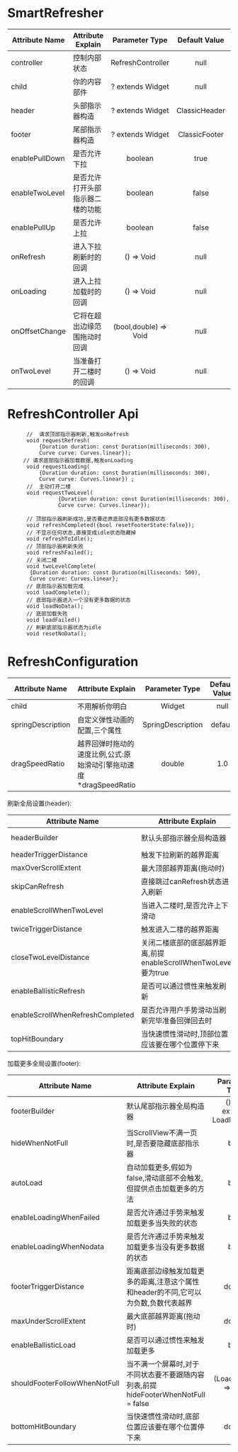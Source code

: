 
# SmartRefresher

| Attribute Name     |     Attribute Explain     | Parameter Type | Default Value  | requirement |
|---------|--------------------------|:-----:|:-----:|:-----:|
| controller | 控制内部状态  | RefreshController | null | 必要 |
| child      | 你的内容部件   | ? extends Widget   |   null |  可选 |
| header | 头部指示器构造  | ? extends Widget  | ClassicHeader | 可选|
| footer | 尾部指示器构造     | ? extends Widget | ClassicFooter | 可选 |
| enablePullDown | 是否允许下拉     | boolean | true | 可选 |
| enableTwoLevel |   是否允许打开头部指示器二楼的功能 | boolean | false | 可选 |
| enablePullUp |   是否允许上拉 | boolean | false | 可选 |
| onRefresh | 进入下拉刷新时的回调   | () => Void | null | 可选 |
| onLoading | 进入上拉加载时的回调   | () => Void | null | 可选 |
| onOffsetChange | 它将在超出边缘范围拖动时回调  | (bool,double) => Void | null | 可选 |
| onTwoLevel | 当准备打开二楼时的回调   | () => Void | null | 可选 |


# RefreshController Api

```
      //  请求顶部指示器刷新,触发onRefresh
      void requestRefresh(
          {Duration duration: const Duration(milliseconds: 300),
          Curve curve: Curves.linear});
     // 请求底部指示器加载数据,触发onLoading
      void requestLoading(
          {Duration duration: const Duration(milliseconds: 300),
          Curve curve: Curves.linear}) ;
      //  主动打开二楼
      void requestTwoLevel(
                {Duration duration: const Duration(milliseconds: 300),
                Curve curve: Curves.linear});

      // 顶部指示器刷新成功,是否要还原底部没有更多数据状态
      void refreshCompleted({bool resetFooterState:false});
      // 不显示任何状态,直接变成idle状态隐藏掉
      void refreshToIdle();
      // 顶部指示器刷新失败
      void refreshFailed();
      // 关闭二楼
      void twoLevelComplete(
       {Duration duration: const Duration(milliseconds: 500),
       Curve curve: Curves.linear};
      // 底部指示器加载完成
      void loadComplete();
      // 底部指示器进入一个没有更多数据的状态
      void loadNoData();
      // 底部加载失败
      void loadFailed()
      // 刷新底部指示器状态为idle
      void resetNoData();

```

# RefreshConfiguration

| Attribute Name     |     Attribute Explain     | Parameter Type | Default Value  | requirement |
|---------|--------------------------|:-----:|:-----:|:-----:|
| child | 不用解析你明白  | Widget  | null | 必要|
| springDescription | 自定义弹性动画的配置,三个属性  | SpringDescription | default | 可选 |
| dragSpeedRatio | 越界回弹时拖动的速度比例,公式:原始滑动引擎拖动速度*dragSpeedRatio  | double | 1.0 | 可选 |

刷新全局设置(header):

| Attribute Name     |     Attribute Explain     | Parameter Type | Default Value  | requirement |
|---------|--------------------------|:-----:|:-----:|:-----:|
| headerBuilder | 默认头部指示器全局构造器  | () =>  ? extends RefreshIndicator | null | 可选 |
| headerTriggerDistance | 触发下拉刷新的越界距离     | double | 80.0 | 可选 |
| maxOverScrollExtent | 最大顶部越界距离(拖动时)  | double | ios:inf,android:60 | 可选 |
| skipCanRefresh | 直接跳过canRefresh状态进入刷新   | bool | false | 可选 |
| enableScrollWhenTwoLevel | 当进入二楼时,是否允许上下滑动   | bool | false | 可选 |
| twiceTriggerDistance | 触发进入二楼的越界距离   | double | 150.0 | 可选 |
| closeTwoLevelDistance | 关闭二楼底部的底部越界距离,前提enableScrollWhenTwoLevel要为true  | double | 80.0 | 可选 |
| enableBallisticRefresh | 是否可以通过惯性来触发刷新  | bool | false | 可选 |
| enableScrollWhenRefreshCompleted |是否允许用户手势滑动当刷新完毕准备回弹回去时 | bool | true | 可选 |
| topHitBoundary | 当快速惯性滑动时,顶部位置应该要在哪个位置停下来  | double | ios:inf,android:0 | 可选 |


加载更多全局设置(footer):

| Attribute Name     |     Attribute Explain     | Parameter Type | Default Value  | requirement |
|---------|--------------------------|:-----:|:-----:|:-----:|
| footerBuilder      | 默认尾部指示器全局构造器   | () =>  ? extends LoadIndicator  |   null |  可选 |
| hideWhenNotFull | 当ScrollView不满一页时,是否要隐藏底部指示器   | bool | false | 可选 |
| autoLoad | 自动加载更多,假如为false,滑动底部不会触发,但提供点击加载更多的方法  | bool | true | 可选 |
| enableLoadingWhenFailed |  是否允许通过手势来触发加载更多当失败的状态  | bool | true| 可选 |
| enableLoadingWhenNodata |  是否允许通过手势来触发加载更多当没有更多数据的状态  | bool | false| 可选 |
| footerTriggerDistance |   距离底部边缘触发加载更多的距离,注意这个属性和header的不同,它可以为负数,负数代表越界 | double | 15.0 | 可选 |
| maxUnderScrollExtent | 最大底部越界距离(拖动时)   | double | ios:inf,android:0 | 可选 |
| enableBallisticLoad | 是否可以通过惯性来触发加载更多  | bool | true | 可选 |
| shouldFooterFollowWhenNotFull | 当不满一个屏幕时,对于不同状态要不要跟随内容列表,前提hideFooterWhenNotFull = false | (LoadStatus) => bool | () => false | 可选 |
| bottomHitBoundary | 当快速惯性滑动时,底部位置应该要在哪个位置停下来   | double | ios:inf,android:0 | 可选 |